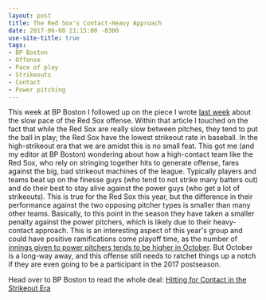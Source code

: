 ```yaml
---
layout: post
title: The Red Sox's Contact-Heavy Approach
date: 2017-06-08 21:15:00 -0300
use-site-title: true
tags:
- BP Boston
- Offense
- Pace of play
- Strikeouts
- Contact
- Power pitching
---
```


This week at BP Boston I followed up on the piece I wrote <a href = "http://www.cteeter.ca/blog/2017-06-01-slowpoke-batters-production-benefit/" target = "_blank"> last week</a>
about the slow pace of the Red Sox offense. Within that article I touched on the fact that while the Red Sox are really slow between pitches,
they tend to put the ball in play; the Red Sox have the lowest strikeout rate in baseball. In the high-strikeout era that we are amidst 
this is no small feat. This got me (and my editor at BP Boston) wondering about how a high-contact team like the Red Sox, who rely on stringing
together hits to generate offense, fares against the big, bad strikeout machines of the league. Typically players and teams beat up on the finesse guys
(who tend to not strike many batters out) and do their best to stay alive against the power guys (who get a lot of strikeouts). This is true 
for the Red Sox this year, but the difference in their performance against the two opposing pitcher types is smaller than many other teams.
Basically, to this point in the season they have taken a smaller penalty against the power pitchers, which is likely due to their heavy-contact approach. 
This is an interesting aspect of this year's group and could have positive ramifications come playoff time, as the number of <a href = "http://grantland.com/the-triangle/2015-mlb-playoffs-kansas-city-royals-fastball-velocity-contact/" target = "_blank"> innings given to power pitchers tends to be higher in October</a>. 
But October is a long-way away, and this offense still needs to ratchet things up a notch if they are even going to be a participant in
the 2017 postseason.

Head over to BP Boston to read the whole deal: <a href = "http://boston.locals.baseballprospectus.com/2017/06/06/hitting-for-contact-in-the-strikeout-era/" target = "_blank"> Hitting for Contact in the Strikeout Era</a>